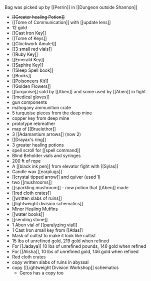 Bag was picked up by [[Perrin]] in [[Dungeon outside Shannon]]

- ~~[[Greater healing Potion]]~~
- [[Tome of Communication]] with [[update lens]]
- 12 gold
- [[Cast Iron Key]]
- [[Tome of Keys]]
- [[Clockwork Amulet]]
- [[3 small red vials]]
- [[Ruby Key]]
- [[Emerald Key]]
- [[Saphire Key]]
- [[Sleep Spell book]]
- [[Books]]
- [[Poisoneers Kit]]
- [[Golden Flowers]]
- [[turquoise]] sold by [[Aben]] and some used by [[Aben]] in fight
- [[medical gloves]]
- gun components
- mahogany ammunition crate
- 5 turquoise pieces from the deep mine
- copper key from deep mine
- prototype rebreather
- map of [[Bruelethor]]
- 3 [[Adamantium arrows]] (now 2)
- [[Drayax's ring]]
- 3 greater healing potions
- spell scroll for [[spell command]]
- Blind Beholder vials and syringes 
- 200 ft of rope
- A [[black ink pen]]  from elevator fight with [[Sylas]] 
- Candle wax [[earplugs]]
- [[crystal tipped arrow]] and quiver (used 1)
- two [[mushrooms]] 
- [[sparkling mushroom]] - now potion that [[Aben]] made
- [[red cloth crates]]
- [[written slabs of ruins]]
- [[lightweight division schematics]]
- Minor Healing Muffins
- [[water books]]
- [[sending stone]] 
- 1 Aben vial of [[paralyzing vial]]
- 1 Cast Iron small key from [[Atlas]] 
- Mask of cultist to make it look like cultist
- 15 lbs of unrefined gold, 219 gold when refined 
- For [[Jadaya]]  10 lbs of unrefined pounds, 146 gold when refined
- For [[Alisha]], 10 lbs of unrefined gold, 146 gold when refined
- Red cloth crates
- copy written slabs of ruins in abyssal
- copy [[Lightweight Division Workshop]] schematics
	- Geros has a copy too